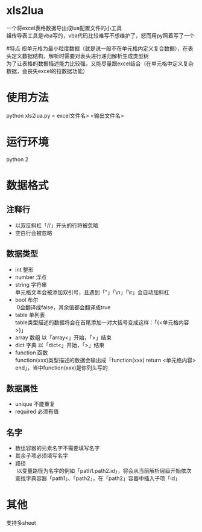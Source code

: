# xls2lua
一个将excel表格数据导出成lua配置文件的小工具<br>
祖传导表工具是vba写的，vba代码比较难写不想维护了，怒而用py照着写了一个

#特点
视单元格为最小粒度数据（就是说一般不在单元格内定义复合数据），在表头定义数据结构，解析时需要对表头进行递归解析生成类型树<br>
为了让表格的数据描述能力比较强，又能尽量跟excel结合（在单元格中定义复杂数据，会丧失excel的拉数据功能）

# 使用方法
python xls2lua.py < excel文件名> <输出文件名>

# 运行环境
python 2

# 数据格式

## 注释行
* 以双反斜杠「//」开头的行将被忽略
* 空白行会被忽略

## 数据类型
* int 整形<br>
* number 浮点 <br>
* string 字符串<br>
  单元格文本会被添加双引号，且遇到「"」「\n」「\r」会自动加斜杠
* bool 布尔<br>
  0会翻译成false，其余值都会翻译成true
* table 单列表<br>
  table类型描述的数据将会在首尾添加一对大括号变成这样：「{<单元格内容>}」
* array 数组 以「array<」开始，「>」结束<br>
* dict 字典 以「dict<」开始，「>」结束<br>
* function 函数<br>
  function(xxx)类型描述的数据会输出成「function(xxx) return <单元格内容> end」，当中function(xxx)是你列头写的  
  
## 数据属性
* unique 不能重复
* required 必须有值

## 名字
* 数组容器的元素名字不需要填写名字
* 其余子项必须填写名字
* 路径<br>
  以变量路径为名字的例如「path1.path2.id」，将会从当前解析层级开始依次查找字典容器「path1」、「path2」，在「path2」容器中插入子项「id」

# 其他
支持多sheet<br>
